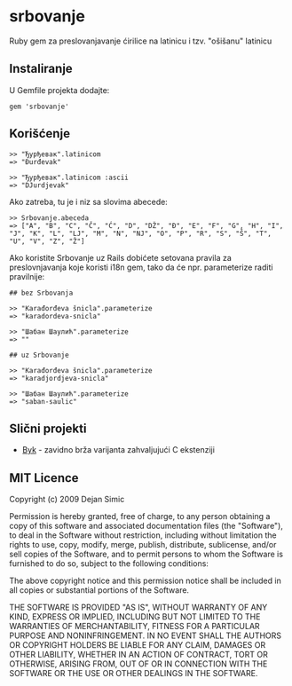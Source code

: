 srbovanje
=========

Ruby gem za preslovanjavanje ćirilice na latinicu i tzv. "ošišanu" latinicu


## Instaliranje

U Gemfile projekta dodajte:

    gem 'srbovanje'


## Korišćenje

    >> "Ђурђевак".latinicom
    => "Đurđevak"

    >> "Ђурђевак".latinicom :ascii
    => "DJurdjevak"

Ako zatreba, tu je i niz sa slovima abecede:

    >> Srbovanje.abeceda
    => ["A", "B", "C", "Č", "Ć", "D", "DŽ", "Đ", "E", "F", "G", "H", "I", "J", "K", "L", "LJ", "M", "N", "NJ", "O", "P", "R", "S", "Š", "T", "U", "V", "Z", "Ž"]


Ako koristite Srbovanje uz Rails dobićete setovana pravila za preslovnjavanja 
koje koristi i18n gem, tako da će npr. parameterize raditi pravilnije:

    ## bez Srbovanja

    >> "Karađorđeva šnicla".parameterize
    => "karadordeva-snicla"
    
    >> "Шабан Шаулић".parameterize
    => ""

    ## uz Srbovanje
    
    >> "Karađorđeva šnicla".parameterize
    => "karadjordjeva-snicla"

    >> "Шабан Шаулић".parameterize
    => "saban-saulic"

## Slični projekti

*  [Byk](https://github.com/topalovic/byk) - zavidno brža varijanta zahvaljujući C ekstenziji

## MIT Licence

Copyright (c) 2009 Dejan Simic

Permission is hereby granted, free of charge, to any person obtaining
a copy of this software and associated documentation files (the
"Software"), to deal in the Software without restriction, including
without limitation the rights to use, copy, modify, merge, publish,
distribute, sublicense, and/or sell copies of the Software, and to
permit persons to whom the Software is furnished to do so, subject to
the following conditions:

The above copyright notice and this permission notice shall be
included in all copies or substantial portions of the Software.

THE SOFTWARE IS PROVIDED "AS IS", WITHOUT WARRANTY OF ANY KIND,
EXPRESS OR IMPLIED, INCLUDING BUT NOT LIMITED TO THE WARRANTIES OF
MERCHANTABILITY, FITNESS FOR A PARTICULAR PURPOSE AND
NONINFRINGEMENT. IN NO EVENT SHALL THE AUTHORS OR COPYRIGHT HOLDERS BE
LIABLE FOR ANY CLAIM, DAMAGES OR OTHER LIABILITY, WHETHER IN AN ACTION
OF CONTRACT, TORT OR OTHERWISE, ARISING FROM, OUT OF OR IN CONNECTION
WITH THE SOFTWARE OR THE USE OR OTHER DEALINGS IN THE SOFTWARE.
